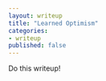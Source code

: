 ```yaml
---
layout: writeup
title: "Learned Optimism"
categories:
- writeup
published: false
---
```


Do this writeup!
